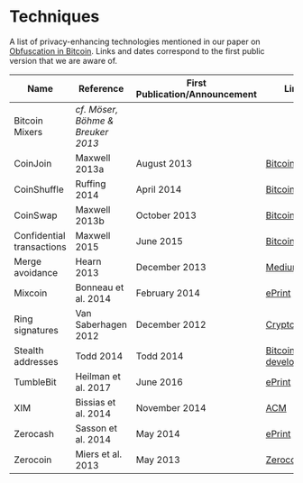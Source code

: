 # Techniques

A list of privacy-enhancing technologies mentioned in our paper on [Obfuscation in Bitcoin](http://randomwalker.info/publications/bitcoin-obfuscation.pdf).
Links and dates correspond to the first public version that we are aware of.

| Name  | Reference  | First Publication/Announcement | Link  |
|---|---|---|---|
| Bitcoin Mixers  | *cf. Möser, Böhme & Breuker 2013* |   |   |
| CoinJoin | Maxwell 2013a  | August 2013 | [Bitcointalk](https://bitcointalk.org/index.php?topic=279249.msg2983902#msg2983902) |
| CoinShuffle | Ruffing 2014 | April 2014 | [Bitcointalk](https://bitcointalk.org/index.php?topic=567625.msg6183921#msg6183921) |
| CoinSwap | Maxwell 2013b  | October 2013 | [Bitcointalk](https://bitcointalk.org/index.php?topic=321228.msg3440187#msg3440187) |
| Confidential transactions | Maxwell 2015 | June 2015 | [Bitcointalk](https://bitcointalk.org/index.php?topic=1085273.msg11572844#msg11572844) |
| Merge avoidance | Hearn 2013 | December 2013 | [Medium](https://medium.com/@octskyward/merge-avoidance-7f95a386692f) |
| Mixcoin | Bonneau et al. 2014 | February 2014 | [ePrint](https://eprint.iacr.org/2014/077) |
| Ring signatures | Van Saberhagen 2012 | December 2012 | [Cryptonote](https://cryptonote.org/whitepaper_v1.pdf) |
| Stealth addresses | Todd 2014 | Todd 2014 | [Bitcoin-development](https://lists.linuxfoundation.org/pipermail/bitcoin-dev/2014-January/004020.html) |
| TumbleBit | Heilman et al. 2017 | June 2016 | [ePrint](https://eprint.iacr.org/2016/575) |
| XIM | Bissias et al. 2014 | November 2014 | [ACM](https://dl.acm.org/citation.cfm?id=2665955) |
| Zerocash | Sasson et al. 2014 | May 2014 | [ePrint](https://eprint.iacr.org/2014/349) |
| Zerocoin | Miers et al. 2013 | May 2013 | [Zerocoin](http://zerocoin.org/talks_and_press) |
